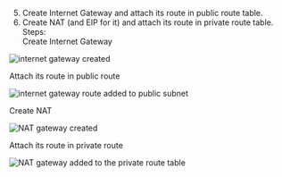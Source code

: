 5. Create Internet Gateway and attach its route in public route table.
6. Create NAT (and EIP for it) and attach its route in private route table.
Steps:<br/>
Create Internet Gateway <br/>

![internet gateway created](https://user-images.githubusercontent.com/53372486/145212087-bf838a9c-2cf6-4f05-b551-27eed09d41b6.PNG)<br/>

Attach its route in public route<br/>

![internet gateway route added to public subnet](https://user-images.githubusercontent.com/53372486/145212090-2677b943-e50e-40eb-a896-683ebf0bd31d.PNG)<br/>

Create NAT<br/>

![NAT gateway created](https://user-images.githubusercontent.com/53372486/145212080-cd2adbe9-c740-489a-9a35-e44cb41abc66.PNG)<br/>

Attach its route in private route<br/>

![NAT gateway added to the private route table](https://user-images.githubusercontent.com/53372486/145212073-f887a6ed-87a1-44f2-bb23-c928279865c6.PNG)<br/>